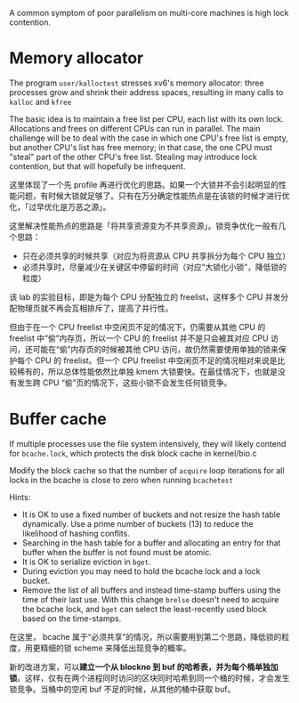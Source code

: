 A common symptom of poor parallelism on multi-core machines is high lock contention.

# Memory allocator 
The program `user/kalloctest` stresses xv6's memory allocator: three processes grow and shrink their address spaces, resulting in many calls to `kalloc` and `kfree`

The basic idea is to maintain a free list per CPU, each list with its own lock. Allocations and frees on different CPUs can run in parallel. The main challenge will be to deal with the case in which one CPU's free list is empty, but another CPU's list has free memory; in that case, the one CPU must "steal" part of the other CPU's free list. Stealing may introduce lock contention, but that will hopefully be infrequent.

这里体现了一个先 profile 再进行优化的思路。如果一个大锁并不会引起明显的性能问题，有时候大锁就足够了。只有在万分确定性能热点是在该锁的时候才进行优化，「过早优化是万恶之源」。

这里解决性能热点的思路是「将共享资源变为不共享资源」。锁竞争优化一般有几个思路：

- 只在必须共享的时候共享（对应为将资源从 CPU 共享拆分为每个 CPU 独立）
- 必须共享时，尽量减少在关键区中停留的时间（对应“大锁化小锁”，降低锁的粒度）

该 lab 的实验目标，即是为每个 CPU 分配独立的 freelist，这样多个 CPU 并发分配物理页就不再会互相排斥了，提高了并行性。

但由于在一个 CPU freelist 中空闲页不足的情况下，仍需要从其他 CPU 的 freelist 中“偷”内存页，所以一个 CPU 的 freelist 并不是只会被其对应 CPU 访问，还可能在“偷”内存页的时候被其他 CPU 访问，故仍然需要使用单独的锁来保护每个 CPU 的 freelist。但一个 CPU freelist 中空闲页不足的情况相对来说是比较稀有的，所以总体性能依然比单独 kmem 大锁要快。在最佳情况下，也就是没有发生跨 CPU “偷”页的情况下，这些小锁不会发生任何锁竞争。

# Buffer cache
If multiple processes use the file system intensively, they will likely contend for `bcache.lock`, which protects the disk block cache in kernel/bio.c

Modify the block cache so that the number of `acquire` loop iterations for all locks in the bcache is close to zero when running `bcachetest`

Hints:
- It is OK to use a fixed number of buckets and not resize the hash table dynamically. Use a prime number of buckets (13) to reduce the likelihood of hashing conflits.
- Searching in the hash table for a buffer and allocating an entry for that buffer when the buffer is not found must be atomic.
- It is OK to serialize eviction in `bget`.
- During eviction you may need to hold the bcache lock and a lock bucket. 
- Remove the list of all buffers and instead time-stamp buffers using the time of their last use. With this change `brelse` doesn't need to acquire the bcache lock, and `bget` can select the least-recently used block based on the time-stamps.

在这里， bcache 属于“必须共享”的情况，所以需要用到第二个思路，降低锁的粒度，用更精细的锁 scheme 来降低出现竞争的概率。

新的改进方案，可以**建立一个从 blockno 到 buf 的哈希表，并为每个桶单独加锁**。这样，仅有在两个进程同时访问的区块同时哈希到同一个桶的时候，才会发生锁竞争。当桶中的空闲 buf 不足的时候，从其他的桶中获取 buf。
  
